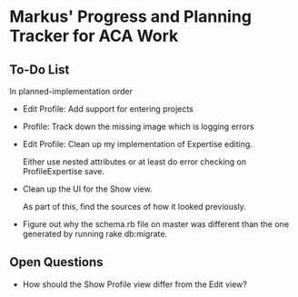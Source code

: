Markus' Progress and Planning Tracker for ACA Work
==================================================

To-Do List
--------------------------------------
In planned-implementation order

+   Edit Profile: Add support for entering projects

+   Profile: Track down the missing image which is logging errors

+   Edit Profile: Clean up my implementation of Expertise editing.

    Either use nested attributes or at least do error checking on ProfileExpertise save.

+   Clean up the UI for the Show view.

    As part of this, find the sources of how it looked previously.

+   Figure out why the schema.rb file on master was different than the one generated by running rake db:migrate.


Open Questions
----------------------

+   How should the Show Profile view differ from the Edit view?

